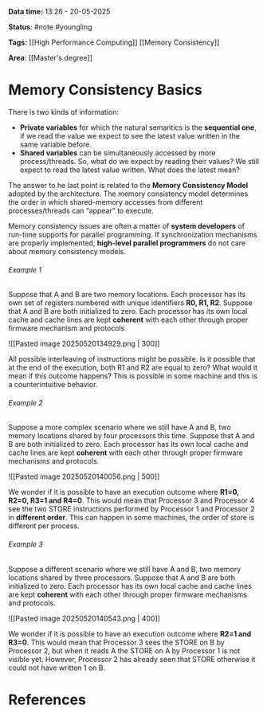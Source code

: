 **Data time:** 13:26 - 20-05-2025

**Status**: #note #youngling 

**Tags:** [[High Performance Computing]] [[Memory Consistency]]

**Area**: [[Master's degree]]
# Memory Consistency Basics

There is two kinds of information:
- **Private variables** for which the natural semantics is the **sequential one**, if we read the value we expect to see the latest value written in the same variable before.
- **Shared variables** can be simultaneously accessed by more process/threads. So, what do we expect by reading their values? We still expect to read the latest value written. What does the latest mean?

The answer to he last point is related to the **Memory Consistency Model** adopted by the architecture. The memory consistency model determines the order in which shared-memory accesses from different processes/threads can “appear” to execute. 

Memory consistency issues are often a matter of **system developers** of run-time supports for parallel programming. If synchronization mechanisms are properly implemented, **high-level parallel programmers** do not care about memory consistency models.

###### Example 1
Suppose that A and B are two memory locations. Each processor has its own set of registers numbered with unique identifiers **R0, R1, R2**. Suppose that A and B are both initialized to zero. Each processor has its own local cache and cache lines are kept **coherent** with each other through proper firmware mechanism and protocols

![[Pasted image 20250520134929.png | 300]]

All possible interleaving of instructions might be possible. Is it possible that at the end of the execution, both R1 and R2 are equal to zero? What would it mean if this outcome happens? This is possible in some machine and this is a counterintuitive behavior.

###### Example 2
Suppose a more complex scenario where we still have A and B, two memory locations shared by four processors this time. Suppose that A and B are both initialized to zero. Each processor has its own local cache and cache lines are kept **coherent** with each other through proper firmware mechanisms and protocols.

![[Pasted image 20250520140056.png | 500]]

We wonder if it is possible to have an execution outcome where **R1=0, R2=0, R3=1 and R4=0**. This would mean that Processor 3 and Processor 4 see the two STORE instructions performed by Processor 1 and Processor 2 in **different order**. This can happen in some machines, the order of store is different per process. 

###### Example 3
Suppose a different scenario where we still have A and B, two
memory locations shared by three processors. Suppose that A and B are both initialized to zero. Each processor has its own local cache and cache lines are kept **coherent** with each other through proper firmware mechanisms and protocols.

![[Pasted image 20250520140543.png | 400]]

We wonder if it is possible to have an execution outcome where **R2=1 and R3=0**. This would mean that Processor 3 sees the STORE on B by Processor 2, but when it reads A the STORE on A by Processor 1 is not visible yet. However, Processor 2 has already seen that STORE otherwise it could not have written 1 on B.
# References